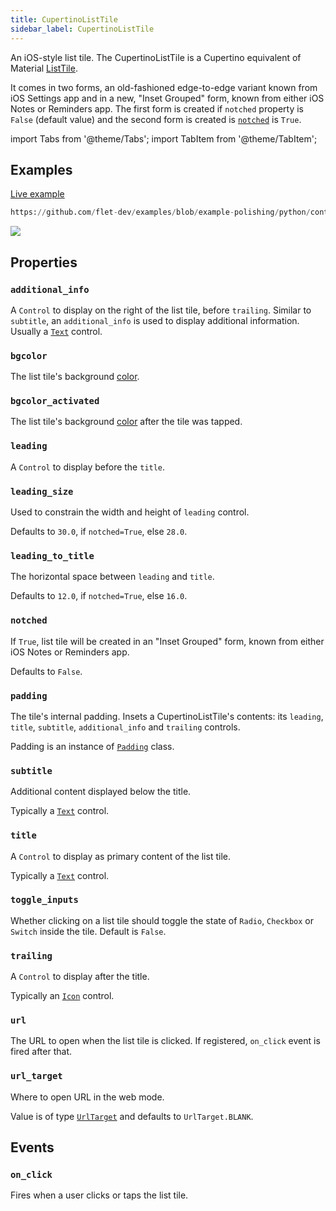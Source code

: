 ```yaml
---
title: CupertinoListTile
sidebar_label: CupertinoListTile
---
```


An iOS-style list tile. The CupertinoListTile is a Cupertino equivalent of Material [ListTile](/docs/controls/listtile).

It comes in two forms, an old-fashioned edge-to-edge variant known from iOS Settings app and in a new, "Inset Grouped" form, known from either iOS Notes or Reminders app. The first form is created if `notched` property is `False` (default value) and the second form is created is [`notched`](/docs/controls/cupertinolisttile#notched) is `True`.

import Tabs from '@theme/Tabs';
import TabItem from '@theme/TabItem';

## Examples

[Live example](https://flet-controls-gallery.fly.dev/layout/cupertinolisttile)



```python reference
https://github.com/flet-dev/examples/blob/example-polishing/python/controls/cupertino/cupertino-layout/cupertino-list-tile-example.py
```


<img src="/img/docs/controls/cupertinolisttile/cupertinolisttile-example.png" className="screenshot-70"/>

## Properties

### `additional_info`

A `Control` to display on the right of the list tile, before `trailing`. Similar to `subtitle`, an `additional_info` is
used to display additional information. Usually a [`Text`](/docs/controls/text) control.

### `bgcolor`

The list tile's background [color](/docs/reference/colors).

### `bgcolor_activated`

The list tile's background [color](/docs/reference/colors) after the tile was tapped.

### `leading`

A `Control` to display before the `title`.

### `leading_size`

Used to constrain the width and height of `leading` control.

Defaults to `30.0`, if `notched=True`, else `28.0`.

### `leading_to_title`

The horizontal space between `leading` and `title`.

Defaults to `12.0`, if `notched=True`, else `16.0`.

### `notched`

If `True`, list tile will be created in an "Inset Grouped" form, known from either iOS Notes or Reminders app.

Defaults to `False`.

### `padding`

The tile's internal padding. Insets a CupertinoListTile's contents: its `leading`, `title`, `subtitle`, `additional_info` and `trailing` controls.

Padding is an instance of [`Padding`](/docs/reference/types/padding) class.

### `subtitle`

Additional content displayed below the title.

Typically a [`Text`](/docs/controls/text) control.

### `title`

A `Control` to display as primary content of the list tile.

Typically a [`Text`](/docs/controls/text) control.

### `toggle_inputs`

Whether clicking on a list tile should toggle the state of `Radio`, `Checkbox` or `Switch` inside the tile. Default is `False`.

### `trailing`

A `Control` to display after the title.

Typically an [`Icon`](/docs/controls/icon) control.

### `url`

The URL to open when the list tile is clicked. If registered, `on_click` event is fired after that.

### `url_target`

Where to open URL in the web mode.

Value is of type [`UrlTarget`](/docs/reference/types/urltarget) and defaults to `UrlTarget.BLANK`.

## Events

### `on_click`

Fires when a user clicks or taps the list tile.
